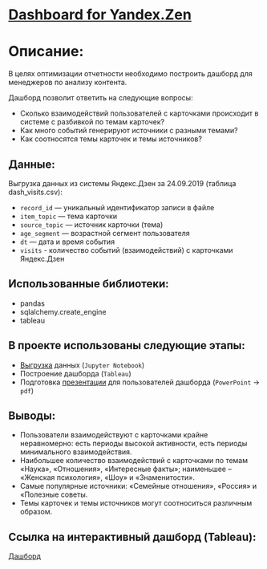 # [Dashboard for Yandex.Zen](https://public.tableau.com/app/profile/aleksandr.antonov/viz/__16496753424850/_)
# Описание:
В целях оптимизации отчетности необходимо построить дашборд для менеджеров по анализу контента.

Дашборд позволит ответить на следующие вопросы:
- Сколько взаимодействий пользователей с карточками происходит в системе с разбивкой по темам карточек?
- Как много событий генерируют источники с разными темами?
- Как соотносятся темы карточек и темы источников?

## Данные:
Выгрузка данных из системы Яндекс.Дзен за 24.09.2019 (таблица dash_visits.csv):
- `record_id` — уникальный идентификатор записи в файле
- `item_topic` — тема карточки
- `source_topic` — источник карточки (тема)
- `age_segment` — возрастной сегмент пользователя
- `dt` — дата и время события
- `visits` - количество событий (взаимодействий) с карточками Яндекс.Дзен

## Использованные библиотеки:
- pandas
- sqlalchemy.create_engine
- tableau

## В проекте использованы следующие этапы:
- [Выгрузка](https://github.com/AleksandrAntonov7/Study-Projects/blob/main/Dashboard%20for%20Yandex.Zen/%D0%92%D1%8B%D0%B3%D1%80%D1%83%D0%B7%D0%BA%D0%B0%20%D1%84%D0%B0%D0%B9%D0%BB%D0%B0%20dash_visits.ipynb) данных (`Jupyter Notebook`)
- Построение дашборда (`Tableau`)
- Подготовка [презентации](https://github.com/AleksandrAntonov7/Study-Projects/blob/main/Dashboard%20for%20Yandex.Zen/%D0%9F%D1%80%D0%B5%D0%B7%D0%B5%D0%BD%D1%82%D0%B0%D1%86%D0%B8%D1%8F%20%D0%AF%D0%BD%D0%B4%D0%B5%D0%BA%D1%81.%D0%94%D0%B7%D0%B5%D0%BD.pdf) для пользователей дашборда (`PowerPoint` → `pdf`)

## Выводы:
- Пользователи взаимодействуют с карточками крайне неравномерно: есть периоды высокой активности, есть периоды минимального взаимодействия.
- Наибольшее количество взаимодействий с карточками по темам «Наука», «Отношения», «Интересные факты»; наименьшее – «Женская психология», «Шоу» и «Знаменитости».
- Самые популярные источники: «Семейные отношения», «Россия» и «Полезные советы.
- Темы карточек и темы источников могут соотноситься различным образом.

## Ссылка на интерактивный дашборд (Tableau):
[Дашборд](https://public.tableau.com/app/profile/aleksandr.antonov/viz/__16496753424850/_)
